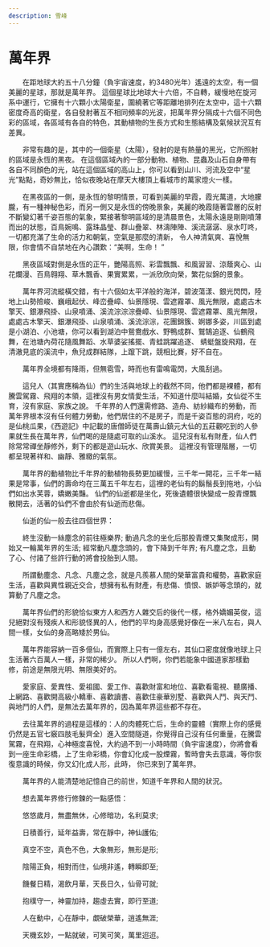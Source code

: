 ```yaml
---
description: 雪峰
---
```


# 萬年界

　　在距地球大約五十八分鐘（負宇宙速度，約3480光年）遙遠的太空，有一個美麗的星球，那就是萬年界。 這個星球比地球大十六倍，不自轉，緩慢地在旋河系中運行，它擁有十六顆小太陽衛星，圍繞著它等距離地排列在太空中，這十六顆密度奇高的衛星，各自發射著互不相同頻率的光波，把萬年界分隔成十六個不同色彩的區域，各區域有各自的特色，其動植物的生長方式和生態結構及氣候狀況互有差異。

　　非常有趣的是，其中的一個衛星（太陽），發射的是有熱量的黑光，它所照射的區域是永恆的黑夜。 在這個區域內的一部分動物、植物、昆蟲及山石自身帶有各自不同顏色的光，站在這個區域的高山上，你可以看到山川、河流及空中“星光”點點，奇妙無比，恰似夜晚站在摩天大樓頂上看城市的萬家燈火一樣。

　　在黑夜區的一側，是永恆的黎明情景，可看到美麗的早霞，霞光萬道，大地朦朧，有一種神秘色彩，而另一側又是永恆的傍晚景象，美麗的晚霞隨著雲層的反射不斷變幻著千姿百態的氣象，緊接著黎明區域的是清晨景色，太陽永遠是剛剛噴薄而出的狀態，百鳥婉鳴、露珠晶瑩、群山疊翠、林濤陣陣、溪流潺潺、泉水叮咚，一切都充滿了生命的活力和朝氣，空氣是那麼的清新， 令人神清氣爽、喜悅無限，你會情不自禁地在內心讚歎：“美啊，生命！ ”

　　黑夜區域對側是永恆的正午，艷陽高照、彩雲飄飄、和風習習、涼蔭爽心、山花爛漫、百鳥翱翔、草木飄香、果實累累，一派欣欣向榮，繁花似錦的景象。

　　萬年界河流縱橫交錯，有十六個如太平洋般的海洋，碧波蕩漾、銀光閃閃，陸地上山勢險峻、巍峨起伏、峰峦疊嶂、仙景隱現、雲遮霧罩、風光無限，處處古木擎天、銀瀑飛掛、山泉噴涌、溪流淙淙淙疊嶂、仙景隱現、雲遮霧罩、風光無限，處處古木擎天、銀瀑飛掛、山泉噴涌、溪流淙淙，花團錦簇、婀娜多姿，川區到處是小湖泊、小池塘，你可以看到湖泊中鴛鴦戲水、野鴨成群、鷲鵠追逐、仙鶴飛舞，在池塘內荷花隨風舞蹈、水草婆娑搖擺、青蛙跳躍追逐、 蜻蜓盤旋飛翔，在清澈見底的溪流中，魚兒成群結隊，上躥下跳，競相比賽，好不自在。

　　萬年界全境都有降雨，但無雹雪，時而也有雷鳴電閃，大風刮過。

　　這兒人（其實應稱為仙）們的生活與地球上的截然不同，他們都是裸體，都有騰雲駕霧、飛翔的本領，這裡沒有男女情愛生活，不知道什麼叫結婚，女仙從不生育，沒有家庭、家族之說。 千年界的人們還需修路、造舟、紡紗織布的勞動，而萬年界根本沒有任何體力勞動，他們居住的不是房子，而是千姿百態的洞府，吃的是仙桃瓜果，《西遊記》中記載的唐僧師徒在萬壽山鎮元大仙的五莊觀吃到的人參果就生長在萬年界，仙們喝的是隨處可取的山溪水。 這兒沒有私有財產，仙人們除常常禪坐靜修外，剩下的都是遊山玩水、欣賞美景。 這裡沒有管理階層，一切都呈現著祥和、幽靜、雅緻的氣氛。

　　萬年界的動植物比千年界的動植物長勢更加緩慢，三千年一開花，三千年一結果是常事，仙們的壽命均在三萬五千年左右，這裡的老仙有的鬍鬚長到拖地，小仙們如出水芙蓉，嬌嫩美豔。 仙們的仙逝都是坐化，死後遺體很快變成一股青煙飄散開去，活著的仙們不會由於有仙逝而悲傷。

　　仙逝的仙一般去往四個世界：

　　終生沒動一絲塵念的前往極樂界; 動過凡念的坐化后那股青煙又集聚成形，開始又一輪萬年界的生活; 經常動凡塵念頭的，會下降到千年界; 有凡塵之念，且動了心、付諸了些許行動的將會投胎到人間。

　　所謂動塵念、凡念、凡塵之念，就是凡羨慕人間的榮華富貴和權勢，喜歡家庭生活，喜歡與異性親近交合，想擁有私有財產，有悲傷、憤恨、嫉妒等念頭的，就算動了凡塵之念。

　　萬年界仙們的形貌恰似東方人和西方人雜交后的後代一樣，格外嬌媚英俊，這兒絕對沒有殘疾人和形貌怪異的人，他們的平均身高感覺好像在一米八左右，與人間一樣，女仙的身高略矮於男仙。

　　萬年界能容納一百多億仙，而實際上只有一億左右，其仙口密度就像地球上只生活著六百萬人一樣，非常的稀少。 所以人們啊，你們若能象中國道家那樣勤修，前途是無限光明、無限美好的。

　　愛家庭、愛異性、愛祖國、愛工作、喜歡財富和地位、喜歡看電視、聽廣播、上網路、喜歡開高級小轎車、喜歡讀書、喜歡住豪華別墅、喜歡與人鬥、與天鬥、與地鬥的人們，是無法去萬年界的，因為萬年界這些都不存在。

　　去往萬年界的過程是這樣的：人的肉體死亡后，生命的靈體（實際上你的感覺仍然是五官七竅四肢毛髮齊全）進入空間隧道，你覺得自己沒有任何重量，在騰雲駕霧，在飛翔，心神極度喜悅，大約過不到一小時時間（負宇宙速度），你將會看到一座生命彩橋，上了生命彩橋，你會幻化成一股煙霧，暫時會失去意識，等你恢復意識的時候，你又幻化成人形，此時， 你已來到了萬年界。

　　萬年界的人能清楚地記憶自己的前世，知道千年界和人間的狀況。

　　想去萬年界修行修鍊的一點感悟：

　　悠悠歲月，無盡無休，心修暗功，名利莫求;

　　日積善行，延年益壽，常在靜中，神仙護佑;

　　真空不空，真色不色，大象無形，無形是形;

　　陰陽正負，相對而住，仙境非遙，轉瞬即至;

　　饑餐日精，渴飲月華，天長日久，仙骨可就;

　　抱樸守一，神靈加持，趨虛去實，即行至道;

　　人在動中，心在靜中，覷破榮華，逍遙無涯;

　　天機玄妙，一點就破，可笑可笑，萬里迢迢。

&#x20;
